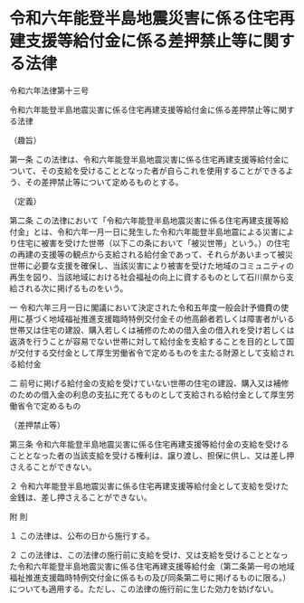 # 令和六年能登半島地震災害に係る住宅再建支援等給付金に係る差押禁止等に関する法律

令和六年法律第十三号

令和六年能登半島地震災害に係る住宅再建支援等給付金に係る差押禁止等に関する法律

（趣旨）

第一条 この法律は、令和六年能登半島地震災害に係る住宅再建支援等給付金について、その支給を受けることとなった者が自らこれを使用することができるよう、その差押禁止等について定めるものとする。

（定義）

第二条 この法律において「令和六年能登半島地震災害に係る住宅再建支援等給付金」とは、令和六年一月一日に発生した令和六年能登半島地震による災害により住宅に被害を受けた世帯（以下この条において「被災世帯」という。）の住宅の再建の支援等の観点から支給される給付金であって、それらがあいまって被災世帯に必要な支援を確保し、当該災害により被害を受けた地域のコミュニティの再生を図り、当該地域における社会福祉の向上に資するものとして石川県から支給される次に掲げるものをいう。

一 令和六年三月一日に閣議において決定された令和五年度一般会計予備費の使用に基づく地域福祉推進支援臨時特例交付金その他高齢者若しくは障害者がいる世帯又は住宅の建設、購入若しくは補修のための借入金の借入れを受け若しくは返済を行うことが容易でない世帯に対して給付金を支給することを目的として国が交付する交付金として厚生労働省令で定めるものを主たる財源として支給される給付金

二 前号に掲げる給付金の支給を受けていない世帯の住宅の建設、購入又は補修のための借入金の利息の支払に充てるものとして支給される給付金として厚生労働省令で定めるもの

（差押禁止等）

第三条 令和六年能登半島地震災害に係る住宅再建支援等給付金の支給を受けることとなった者の当該支給を受ける権利は、譲り渡し、担保に供し、又は差し押さえることができない。

２ 令和六年能登半島地震災害に係る住宅再建支援等給付金として支給を受けた金銭は、差し押さえることができない。

附 則

１ この法律は、公布の日から施行する。

２ この法律は、この法律の施行前に支給を受け、又は支給を受けることとなった令和六年能登半島地震災害に係る住宅再建支援等給付金（第二条第一号の地域福祉推進支援臨時特例交付金に係るもの及び同条第二号に掲げるものに限る。）についても適用する。ただし、この法律の施行前に生じた効力を妨げない。
